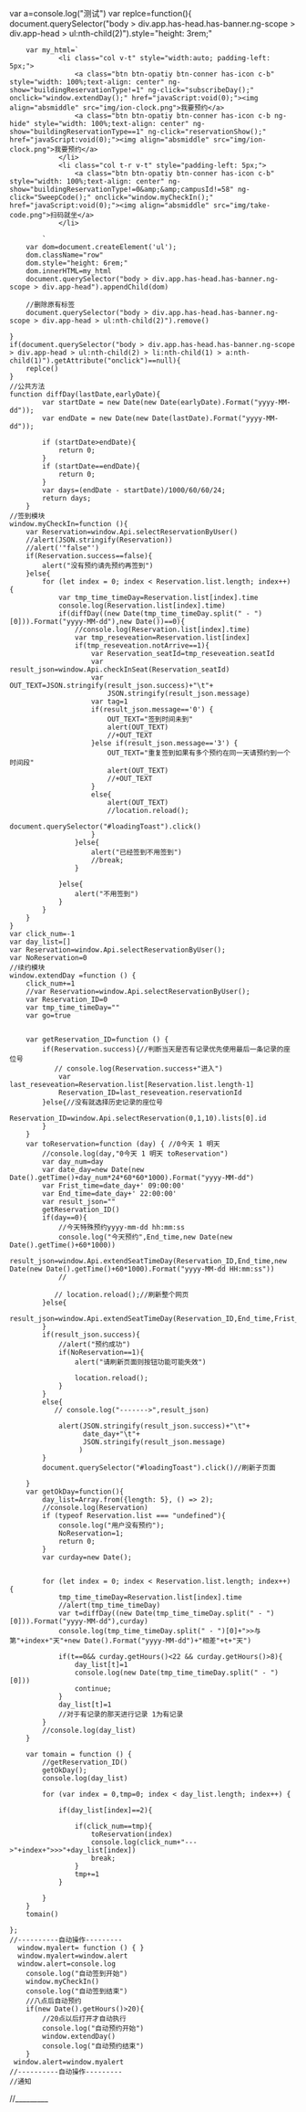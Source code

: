 
var a=console.log("测试")
var replce=function(){
        document.querySelector("body > div.app.has-head.has-banner.ng-scope > div.app-head > ul:nth-child(2)").style="height: 3rem;"
 
        var my_html=`
				<li class="col v-t" style="width:auto; padding-left: 5px;">
					<a class="btn btn-opatiy btn-conner has-icon c-b" style="width: 100%;text-align: center" ng-show="buildingReservationType!=1" ng-click="subscribeDay();" onclick="window.extendDay();" href="javaScript:void(0);"><img align="absmiddle" src="img/ion-clock.png">我要预约</a>
					<a class="btn btn-opatiy btn-conner has-icon c-b ng-hide" style="width: 100%;text-align: center" ng-show="buildingReservationType==1" ng-click="reservationShow();" href="javaScript:void(0);"><img align="absmiddle" src="img/ion-clock.png">我要预约</a>
				</li>
				<li class="col t-r v-t" style="padding-left: 5px;">
					<a class="btn btn-opatiy btn-conner has-icon c-b" style="width: 100%;text-align: center" ng-show="buildingReservationType!=0&amp;&amp;campusId!=58" ng-click="SweepCode();" onclick="window.myCheckIn();" href="javaScript:void(0);"><img align="absmiddle" src="img/take-code.png">扫码就坐</a>
				</li>
 
			`
        var dom=document.createElement('ul');
        dom.className="row"
        dom.style="height: 6rem;"
        dom.innerHTML=my_html
        document.querySelector("body > div.app.has-head.has-banner.ng-scope > div.app-head").appendChild(dom)
 
        //删除原有标签
        document.querySelector("body > div.app.has-head.has-banner.ng-scope > div.app-head > ul:nth-child(2)").remove()
 
    }
    if(document.querySelector("body > div.app.has-head.has-banner.ng-scope > div.app-head > ul:nth-child(2) > li:nth-child(1) > a:nth-child(1)").getAttribute("onclick")==null){
        replce()
    }
    //公共方法
    function diffDay(lastDate,earlyDate){
            var startDate = new Date(new Date(earlyDate).Format("yyyy-MM-dd"));
            var endDate = new Date(new Date(lastDate).Format("yyyy-MM-dd"));
 
            if (startDate>endDate){
                return 0;
            }
            if (startDate==endDate){
                return 0;
            }
            var days=(endDate - startDate)/1000/60/60/24;
            return days;
        }
    //签到模块
    window.myCheckIn=function (){
        var Reservation=window.Api.selectReservationByUser()
        //alert(JSON.stringify(Reservation))
        //alert('"false"')
        if(Reservation.success==false){
            alert("没有预约请先预约再签到")
        }else{
            for (let index = 0; index < Reservation.list.length; index++) {
                var tmp_time_timeDay=Reservation.list[index].time
                console.log(Reservation.list[index].time)
                if(diffDay((new Date(tmp_time_timeDay.split(" - ")[0])).Format("yyyy-MM-dd"),new Date())==0){
                    //console.log(Reservation.list[index].time)
                    var tmp_reseveation=Reservation.list[index]
                    if(tmp_reseveation.notArrive==1){
                        var Reservation_seatId=tmp_reseveation.seatId
                        var result_json=window.Api.checkInSeat(Reservation_seatId)
                        var OUT_TEXT=JSON.stringify(result_json.success)+"\t"+
                            JSON.stringify(result_json.message)
                        var tag=1
                        if(result_json.message=='0') {
                            OUT_TEXT="签到时间未到"
                            alert(OUT_TEXT)
                            //+OUT_TEXT
                        }else if(result_json.message=='3') {
                            OUT_TEXT="重复签到如果有多个预约在同一天请预约到一个时间段"
                            alert(OUT_TEXT)
                            //+OUT_TEXT
                        }
                        else{
                            alert(OUT_TEXT)
                            //location.reload();
                            document.querySelector("#loadingToast").click()
                        }
                    }else{
                        alert("已经签到不用签到")
                        //break;
                    }
 
                }else{
                    alert("不用签到")
                }
            }
        }
    }
    var click_num=-1
    var day_list=[]
    var Reservation=window.Api.selectReservationByUser();
    var NoReservation=0
    //续约模块
    window.extendDay =function () {
        click_num+=1
        //var Reservation=window.Api.selectReservationByUser();
        var Reservation_ID=0
        var tmp_time_timeDay=""
        var go=true
 
 
        var getReservation_ID=function () {
            if(Reservation.success){//判断当天是否有记录优先使用最后一条记录的座位号
               // console.log(Reservation.success+"进入")
                var last_reseveation=Reservation.list[Reservation.list.length-1]
                Reservation_ID=last_reseveation.reservationId
            }else{//没有就选择历史记录的座位号
                Reservation_ID=window.Api.selectReservation(0,1,10).lists[0].id
            }
        }
        var toReservation=function (day) { //0今天 1 明天
            //console.log(day,"0今天 1 明天 toReservation")
            var day_num=day
            var date_day=new Date(new Date().getTime()+day_num*24*60*60*1000).Format("yyyy-MM-dd")
            var Frist_time=date_day+' 09:00:00'
            var End_time=date_day+' 22:00:00'
            var result_json=""
            getReservation_ID()
            if(day==0){
                //今天特殊预约yyyy-mm-dd hh:mm:ss
                console.log("今天预约",End_time,new Date(new Date().getTime()+60*1000))
                result_json=window.Api.extendSeatTimeDay(Reservation_ID,End_time,new Date(new Date().getTime()+60*1000).Format("yyyy-MM-dd HH:mm:ss"))
                //
 
               // location.reload();//刷新整个网页
            }else{
                result_json=window.Api.extendSeatTimeDay(Reservation_ID,End_time,Frist_time)
            }
            if(result_json.success){
                //alert("预约成功")
                if(NoReservation==1){
                    alert("请刷新页面则按钮功能可能失效")
 
                    location.reload();
                }
            }
            else{
               // console.log("------->",result_json)
 
                alert(JSON.stringify(result_json.success)+"\t"+
                      date_day+"\t"+
                      JSON.stringify(result_json.message)
                     )
            }
            document.querySelector("#loadingToast").click()//刷新子页面
 
        }
        var getOkDay=function(){
            day_list=Array.from({length: 5}, () => 2);
            //console.log(Reservation)
            if (typeof Reservation.list === "undefined"){
                console.log("用户没有预约");
                NoReservation=1;
                return 0;
            }
            var curday=new Date();
 
 
            for (let index = 0; index < Reservation.list.length; index++) {
                tmp_time_timeDay=Reservation.list[index].time
                //alert(tmp_time_timeDay)
                var t=diffDay((new Date(tmp_time_timeDay.split(" - ")[0])).Format("yyyy-MM-dd"),curday)
                console.log(tmp_time_timeDay.split(" - ")[0]+">>与第"+index+"天"+new Date().Format("yyyy-MM-dd")+"相差"+t+"天")
 
                if(t==0&& curday.getHours()<22 && curday.getHours()>8){
                    day_list[t]=1
                    console.log(new Date(tmp_time_timeDay.split(" - ")[0]))
                    continue;
                }
                day_list[t]=1
                //对于有记录的那天进行记录 1为有记录
            }
            //console.log(day_list)
        }
 
        var tomain = function () {
            //getReservation_ID()
            getOkDay();
            console.log(day_list)
 
            for (var index = 0,tmp=0; index < day_list.length; index++) {
 
                if(day_list[index]==2){
 
                    if(click_num==tmp){
                        toReservation(index)
                        console.log(click_num+"--->"+index+">>>"+day_list[index])
                        break;
                    }
                    tmp+=1
                }
 
            }
        }
        tomain()
 
    };
    //----------自动操作---------
      window.myalert= function () { }
      window.myalert=window.alert
      window.alert=console.log
        console.log("自动签到开始")
        window.myCheckIn()
        console.log("自动签到结束")
        //八点后自动预约
        if(new Date().getHours()>20){
            //20点以后打开才自动执行
            console.log("自动预约开始")
            window.extendDay()
            console.log("自动预约结束")
        }
     window.alert=window.myalert
    //----------自动操作---------
    //通知

//_________

